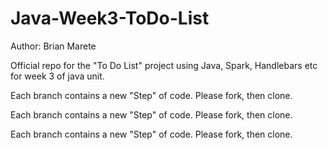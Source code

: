 # Java-Week3-ToDo-List

Author: Brian Marete

Official repo for the "To Do List" project using Java, Spark, Handlebars etc for week 3 of java unit.

Each branch contains a new "Step" of code. Please fork, then clone.

Each branch contains a new "Step" of code. Please fork, then clone.

Each branch contains a new "Step" of code. Please fork, then clone.
